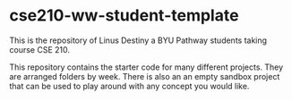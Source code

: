 # cse210-ww-student-template
This is the repository of Linus Destiny a BYU Pathway students taking course CSE 210.

This repository contains the starter code for many different projects. They are arranged folders by week. There is also an an empty sandbox project that can be used to play around with any concept you would like.
